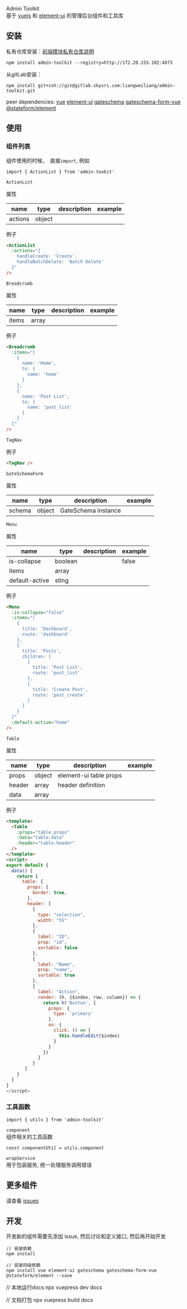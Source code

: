 Admin Toolkit  
基于 [vuejs](https://vuejs.org/) 和 [element-ui](http://element-cn.eleme.io/#/zh-CN) 的管理后台组件和工具库  

## 安装    
私有仓库安装：[前端模块私有仓库说明](http://wiki.skyoss.com/pages/viewpage.action?pageId=35726422)
```
npm install admin-toolkit --registry=http://172.20.155.102:4873
```

从gitLab安装：
```
npm install git+ssh://git@gitlab.skysri.com:liangweiliang/admin-toolkit.git
```
peer dependencies: [vue](https://github.com/vuejs/vue) [element-ui](https://github.com/ElemeFE/element) [gateschema](https://github.com/gateschema/gateschema-js) [gateschema-form-vue](https://github.com/gateschema/gateschema-form-vue)  [@stateform/element](https://github.com/stateform/stateform-element)

## 使用    
### 组件列表      

组件使用的时候，　直接`import`, 例如  
```
import { ActionList } from 'admin-tookit'
```

`ActionList`   

属性   

| name | type | description | example |  
| ---- | ---- | ---- | ---- |
| actions | object | | |

例子    
```html  
<ActionList 
  :actions="{
    handleCreate: 'Create', 
    handleBatchDelete: 'Batch Delete'
  }"
/>
```


`Breadcrumb`  

属性    

| name | type | description | example |  
| ---- | ---- | ---- | ---- |
| items | array | | |

例子    
```html  
<Breadcrumb 
  :items="[
    {
      name: 'Home', 
      to: {
        name: 'home'
      }
    }, 
    {
      name: 'Post List', 
      to: {
        name: 'post_list'
      }
    }
  ]"
/>
```
`TagNav`  

例子  
```html
<TagNav />
```

`GateSchemaForm`  

属性    

| name | type | description | example |  
| ---- | ---- | ---- | ---- |
| schema | object | GateSchema instance | |


`Menu`  

属性  

| name | type | description | example |  
| ---- | ---- | ---- | ---- |
| is-collapse | boolean | | false | 
| items | array | | |
| default-active | sting | | | 

例子    
```html  
<Menu  
  :is-collapse="false"
  :items="[
    {
      title: 'Dashboard',
      route: 'dashboard'
    },
    {
      title: 'Posts',
      children: [
        {
          title: 'Post List',
          route: 'post_list'
        },
        {
          title: 'Create Post',
          route: 'post_create'
        }
      ]
    }
  ]"
  :default-active="home"
/>
```

`Table`  

属性   

| name | type | description | example |  
| ---- | ---- | ---- | ---- |
| props | object | element-ui table props | |
| header | array | header definition | |
| data | array | | |

例子    
```html  
<template>
  <Table 
    :props="table.props"
    :data="table.data"
    :header="table.header"
  />
</template>
<script>
export default {
  data() {
    return {
      table: {
        props: {
          border: true,
        },
        header: [
          {
            type: "selection",
            width: "55"
          },
          {
            label: "ID",
            prop: "id",
            sortable: false
          },
          {
            label: "Name",
            prop: "name",
            sortable: true
          },
          {
            label: "Action",
            render: (h, {$index, row, column}) => {
              return h('Button', {
                props: {
                  type: 'primary'
                },
                on: {
                  click: () => {
                    this.handleEdit($index)
                  }
                }
              })
            } 
          }
       ]
    }
  }
}
</script>
```

### 工具函数  
```
import { utils } from 'admin-toolkit'
```

`component`  
组件相关的工具函数

```
const componentUtil = utils.component
```

`wrapService`  
用于包装服务, 统一处理服务调用错误  


## 更多组件  
请查看 [issues](http://gitlab.skysri.com/liangweiliang/admin-toolkit/issues)  

## 开发  
开发新的组件需要先添加 issue, 然后讨论和定义接口, 然后再开始开发  

```
// 安装依赖
npm install

// 安装同级依赖  
npm install vue element-ui gateschema gateschema-form-vue @stateform/element --save

```
// 本地运行docs 
npx vuepress dev docs

// 文档打包
npx vuepress build docs
